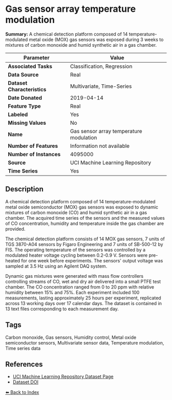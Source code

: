 # Gas sensor array temperature modulation

**Summary:** A chemical detection platform composed of 14 temperature-modulated metal oxide (MOX) gas sensors was exposed during 3 weeks to mixtures of carbon monoxide and humid synthetic air in a gas chamber.

| Parameter | Value |
| --- | --- |
| **Associated Tasks** | Classification, Regression |
| **Data Source** | Real |
| **Dataset Characteristics** | Multivariate, Time-Series |
| **Date Donated** | 2019-04-14 |
| **Feature Type** | Real |
| **Labeled** | Yes |
| **Missing Values** | No |
| **Name** | Gas sensor array temperature modulation |
| **Number of Features** | Information not available |
| **Number of Instances** | 4095000 |
| **Source** | UCI Machine Learning Repository |
| **Time Series** | Yes |

## Description

A chemical detection platform composed of 14 temperature-modulated metal oxide semiconductor (MOX) gas sensors was exposed to dynamic mixtures of carbon monoxide (CO) and humid synthetic air in a gas chamber. The acquired time series of the sensors and the measured values of CO concentration, humidity and temperature inside the gas chamber are provided.

The chemical detection platform consists of 14 MOX gas sensors, 7 units of TGS 3870-A04 sensors by Figaro Engineering and 7 units of SB-500-12 by FIS. The operating temperature of the sensors was controlled by a modulated heater voltage cycling between 0.2-0.9 V. Sensors were pre-heated for one week before experiments. The sensors' output voltage was sampled at 3.5 Hz using an Agilent DAQ system.

Dynamic gas mixtures were generated with mass flow controllers controlling streams of CO, wet and dry air delivered into a small PTFE test chamber. The CO concentration ranged from 0 to 20 ppm with relative humidity between 15% and 75%. Each experiment included 100 measurements, lasting approximately 25 hours per experiment, replicated across 13 working days over 17 calendar days. The dataset is contained in 13 text files corresponding to each measurement day.

## Tags

Carbon monoxide, Gas sensors, Humidity control, Metal oxide semiconductor sensors, Multivariate sensor data, Temperature modulation, Time series data

## References

- [UCI Machine Learning Repository Dataset Page](https://archive.ics.uci.edu/dataset/487/gas+sensor+array+temperature+modulation)
- [Dataset DOI](https://doi.org/10.24432/C5S302)

[⬅️ Back to Index](../README.md)

